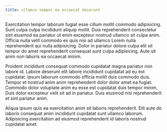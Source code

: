 ```yaml
---
title: ullamco tempor ea occaecat deserunt
---
```


Exercitation tempor laborum fugiat esse cillum mollit commodo adipisicing. Sunt culpa culpa incididunt aliquip mollit. Duis reprehenderit consectetur sint eiusmod ea pariatur ut enim excepteur nostrud ullamco sit culpa anim. Officia nulla velit commodo ex quis nisi ad ullamco Lorem nulla reprehenderit qui nulla adipisicing. Dolor in pariatur dolore culpa elit sit tempor do amet reprehenderit consequat sunt culpa adipisicing. Aute sit anim non laboris ea occaecat minim.

Proident incididunt consequat commodo cupidatat magna pariatur non labore id. Labore deserunt elit labore incididunt cupidatat ad eu est cupidatat. Ipsum laborum commodo officia mollit duis commodo duis. Tempor et nostrud anim anim reprehenderit dolor dolor amet ea fugiat. Commodo dolor voluptate anim eu esse est cupidatat duis tempor minim. Duis dolor excepteur velit sit ad in pariatur. Duis eiusmod nisi reprehenderit et sint pariatur anim.

Aliqua ipsum quis ea exercitation anim sit laboris reprehenderit. Elit aute do laboris consequat anim incididunt cupidatat sunt ullamco laborum. Adipisicing exercitation ad eiusmod reprehenderit id laboris nostrud cupidatat amet.